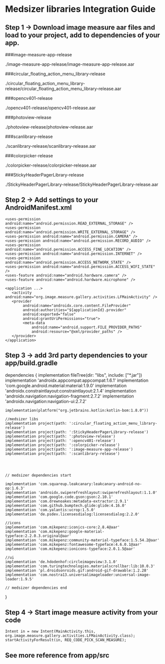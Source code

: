 # Medsizer libraries Integration Guide

## Step 1 -> Download image measure aar files and load to your project, add to dependencies of your app.

###image-measure-app-release

./image-measure-app-release/image-measure-app-release.aar

###circular_floating_action_menu_library-release

./circular_floating_action_menu_library-release/circular_floating_action_menu_library-release.aar

###opencv401-release

./opencv401-release/opencv401-release.aar

###photoview-release

./photoview-release/photoview-release.aar

###scanlibrary-release

./scanlibrary-release/scanlibrary-release.aar

###colorpicker-release

./colorpicker-release/colorpicker-release.aar

###StickyHeaderPagerLibrary-release

./StickyHeaderPagerLibrary-release/StickyHeaderPagerLibrary-release.aar


## Step 2 -> Add settings to your AndroidManifest.xml

    <uses-permission android:name="android.permission.READ_EXTERNAL_STORAGE" />
    <uses-permission android:name="android.permission.WRITE_EXTERNAL_STORAGE" />
    <uses-permission android:name="android.permission.CAMERA" />
    <uses-permission android:name="android.permission.RECORD_AUDIO" />
    <uses-permission android:name="android.permission.ACCESS_FINE_LOCATION" />
    <uses-permission android:name="android.permission.INTERNET" />
    <uses-permission android:name="android.permission.ACCESS_NETWORK_STATE" />
    <uses-permission android:name="android.permission.ACCESS_WIFI_STATE" />
    <uses-feature android:name="android.hardware.camera" />
    <uses-feature android:name="android.hardware.microphone" />

    <application ...>
       <activity android:name="org.image.measure.gallery.activities.LFMainActivity" />
       <provider
            android:name="androidx.core.content.FileProvider"
            android:authorities="${applicationId}.provider"
            android:exported="false"
            android:grantUriPermissions="true">
            <meta-data
                android:name="android.support.FILE_PROVIDER_PATHS"
                android:resource="@xml/provider_paths" />
       </provider>
    </application>

    
## Step 3 ->  add 3rd party dependencies to your app/build.gradle

   dependencies {
    implementation fileTree(dir: "libs", include: ["*.jar"])
    implementation 'androidx.appcompat:appcompat:1.6.1'
    implementation 'com.google.android.material:material:1.9.0'
    implementation 'androidx.constraintlayout:constraintlayout:2.1.4'
    implementation 'androidx.navigation:navigation-fragment:2.7.2'
    implementation 'androidx.navigation:navigation-ui:2.7.2'


    implementation(platform("org.jetbrains.kotlin:kotlin-bom:1.8.0"))

    //medsizer libs
    implementation project(path: ':circular_floating_action_menu_library-release')
    implementation project(path: ':StickyHeaderPagerLibrary-release')
    implementation project(path: ':photoview-release')
    implementation project(path: ':opencv401-release')
    implementation project(path: ':colorpicker-release')
    implementation project(path: ':image-measure-app-release')
    implementation project(path: ':scanlibrary-release')




    // medsizer dependencies start

    implementation 'com.squareup.leakcanary:leakcanary-android-no-op:1.6.3'
    implementation 'androidx.swiperefreshlayout:swiperefreshlayout:1.1.0'
    implementation 'com.google.code.gson:gson:2.10.1'
    implementation 'com.drewnoakes:metadata-extractor:2.9.1'
    implementation 'com.github.bumptech.glide:glide:4.16.0'
    implementation 'com.yalantis:ucrop:1.5.0'
    implementation 'de.psdev.licensesdialog:licensesdialog:2.2.0'

    //icons
    implementation 'com.mikepenz:iconics-core:2.8.4@aar'
    implementation 'com.mikepenz:google-material-typeface:2.2.0.3.original@aar'
    implementation 'com.mikepenz:community-material-typeface:1.5.54.2@aar'
    implementation 'com.mikepenz:fontawesome-typeface:4.6.0.1@aar'
    implementation 'com.mikepenz:ionicons-typeface:2.0.1.5@aar'

    //ui
    implementation 'de.hdodenhof:circleimageview:3.1.0'
    implementation 'com.turingtechnologies.materialscrollbar:lib:10.0.3'
    implementation 'pl.droidsonroids.gif:android-gif-drawable:1.2.28'
    implementation 'com.nostra13.universalimageloader:universal-image-loader:1.9.5'

    // medsizer dependencies end
}


 
## Step 4 -> Start image measure activity from your code

    Intent in = new Intent(MainActivity.this, org.image.measure.gallery.activities.LFMainActivity.class);
    startActivityForResult(in, REQ_CODE_PICK_SCAN_MEASURE);
    
## See more reference from app/src
